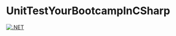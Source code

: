 # UnitTestYourBootcampInCSharp

[![.NET](https://github.com/nodwengu/UnitTestYourBootcampInCSharp/actions/workflows/dotnet.yml/badge.svg)](https://github.com/nodwengu/UnitTestYourBootcampInCSharp/actions/workflows/dotnet.yml)
